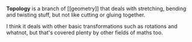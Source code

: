 **Topology** is a branch of [[geometry]] that deals with stretching, bending and twisting stuff, but not like cutting or gluing together.

I think it deals with other basic transformations such as rotations and whatnot, but that's covered plenty by other fields of maths too.